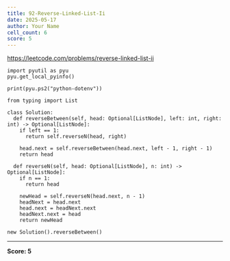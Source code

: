 ```yaml
---
title: 92-Reverse-Linked-List-Ii
date: 2025-05-17
author: Your Name
cell_count: 6
score: 5
---
```


https://leetcode.com/problems/reverse-linked-list-ii


```
import pyutil as pyu
pyu.get_local_pyinfo()
```


```
print(pyu.ps2("python-dotenv"))
```


```
from typing import List
```


```
class Solution:
  def reverseBetween(self, head: Optional[ListNode], left: int, right: int) -> Optional[ListNode]:
    if left == 1:
      return self.reverseN(head, right)

    head.next = self.reverseBetween(head.next, left - 1, right - 1)
    return head

  def reverseN(self, head: Optional[ListNode], n: int) -> Optional[ListNode]:
    if n == 1:
      return head

    newHead = self.reverseN(head.next, n - 1)
    headNext = head.next
    head.next = headNext.next
    headNext.next = head
    return newHead
```


```
new Solution().reverseBetween()
```


---
**Score: 5**